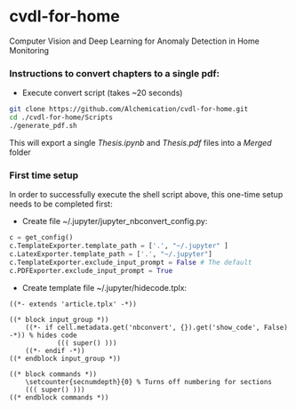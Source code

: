 # cvdl-for-home
Computer Vision and Deep Learning for Anomaly Detection in Home Monitoring

### Instructions to convert chapters to a single pdf:

- Execute convert script (takes ~20 seconds)

```bash
git clone https://github.com/Alchemication/cvdl-for-home.git
cd ./cvdl-for-home/Scripts
./generate_pdf.sh
```

This will export a single *Thesis.ipynb* and *Thesis.pdf* files into a *Merged* folder


### First time setup

In order to successfully execute the shell script above, this one-time setup needs to be completed first:

- Create file ~/.jupyter/jupyter_nbconvert_config.py:

```python
c = get_config()
c.TemplateExporter.template_path = ['.', "~/.jupyter" ]
c.LatexExporter.template_path = ['.', "~/.jupyter"]
c.TemplateExporter.exclude_input_prompt = False # The default
c.PDFExporter.exclude_input_prompt = True
```

- Create template file ~/.jupyter/hidecode.tplx:

```
((*- extends 'article.tplx' -*))

((* block input_group *))
    ((*- if cell.metadata.get('nbconvert', {}).get('show_code', False) -*)) % hides code
            ((( super() )))
    ((*- endif -*))
((* endblock input_group *))

((* block commands *))
    \setcounter{secnumdepth}{0} % Turns off numbering for sections
    ((( super() )))
((* endblock commands *))
```

